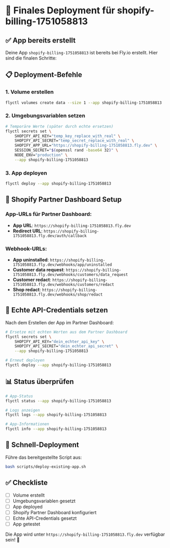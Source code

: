 # 🚀 Finales Deployment für shopify-billing-1751058813

## ✅ App bereits erstellt

Deine App `shopify-billing-1751058813` ist bereits bei Fly.io erstellt. Hier sind die finalen Schritte:

## 📋 Deployment-Befehle

### 1. Volume erstellen
```bash
flyctl volumes create data --size 1 --app shopify-billing-1751058813
```

### 2. Umgebungsvariablen setzen
```bash
# Temporäre Werte (später durch echte ersetzen)
flyctl secrets set \
    SHOPIFY_API_KEY="temp_key_replace_with_real" \
    SHOPIFY_API_SECRET="temp_secret_replace_with_real" \
    SHOPIFY_APP_URL="https://shopify-billing-1751058813.fly.dev" \
    SESSION_SECRET="$(openssl rand -base64 32)" \
    NODE_ENV="production" \
    --app shopify-billing-1751058813
```

### 3. App deployen
```bash
flyctl deploy --app shopify-billing-1751058813
```

## 🔧 Shopify Partner Dashboard Setup

### App-URLs für Partner Dashboard:
- **App URL**: `https://shopify-billing-1751058813.fly.dev`
- **Redirect URL**: `https://shopify-billing-1751058813.fly.dev/auth/callback`

### Webhook-URLs:
- **App uninstalled**: `https://shopify-billing-1751058813.fly.dev/webhooks/app/uninstalled`
- **Customer data request**: `https://shopify-billing-1751058813.fly.dev/webhooks/customers/data_request`
- **Customer redact**: `https://shopify-billing-1751058813.fly.dev/webhooks/customers/redact`
- **Shop redact**: `https://shopify-billing-1751058813.fly.dev/webhooks/shop/redact`

## 🔑 Echte API-Credentials setzen

Nach dem Erstellen der App im Partner Dashboard:

```bash
# Ersetze mit echten Werten aus dem Partner Dashboard
flyctl secrets set \
    SHOPIFY_API_KEY="dein_echter_api_key" \
    SHOPIFY_API_SECRET="dein_echter_api_secret" \
    --app shopify-billing-1751058813

# Erneut deployen
flyctl deploy --app shopify-billing-1751058813
```

## 📊 Status überprüfen

```bash
# App-Status
flyctl status --app shopify-billing-1751058813

# Logs anzeigen
flyctl logs --app shopify-billing-1751058813

# App-Informationen
flyctl info --app shopify-billing-1751058813
```

## 🎯 Schnell-Deployment

Führe das bereitgestellte Script aus:

```bash
bash scripts/deploy-existing-app.sh
```

## ✅ Checkliste

- [ ] Volume erstellt
- [ ] Umgebungsvariablen gesetzt
- [ ] App deployed
- [ ] Shopify Partner Dashboard konfiguriert
- [ ] Echte API-Credentials gesetzt
- [ ] App getestet

Die App wird unter `https://shopify-billing-1751058813.fly.dev` verfügbar sein! 🚀
